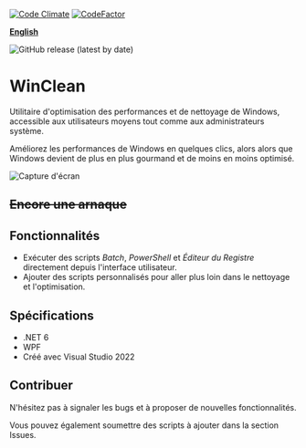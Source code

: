 [![Code Climate](https://codeclimate.com/github/5cover/WinClean.png)](https://codeclimate.com/github/5cover/WinClean.png)
[![CodeFactor](https://www.codefactor.io/repository/github/5cover/winclean/badge)](https://www.codefactor.io/repository/github/5cover/winclean)

[**English**](README.md)

![GitHub release (latest by date)](https://img.shields.io/github/downloads/5cover/WinClean/latest/total?label=Télécharger&logo=windows&logoColor=00BCF2)

# WinClean
Utilitaire d'optimisation des performances et de nettoyage de Windows, accessible aux utilisateurs moyens tout comme aux administrateurs système.

Améliorez les performances de Windows en quelques clics, alors alors que Windows devient de plus en plus gourmand et de moins en moins optimisé.

![Capture d'écran](https://raw.githubusercontent.com/wiki/5cover/WinClean/locale/fr-FR/img/MainWindow.png)

## ~~Encore une arnaque~~

## Fonctionnalités
- Exécuter des scripts *Batch*, *PowerShell* et *Éditeur du Registre* directement depuis l'interface utilisateur.
- Ajouter des scripts personnalisés pour aller plus loin dans le nettoyage et l'optimisation.

## Spécifications
- .NET 6
- WPF
- Créé avec Visual Studio 2022

## Contribuer
N'hésitez pas à signaler les bugs et à proposer de nouvelles fonctionnalités.

Vous pouvez également soumettre des scripts à ajouter dans la section Issues.
